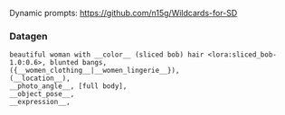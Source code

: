 Dynamic prompts: https://github.com/n15g/Wildcards-for-SD

### Datagen
```
beautiful woman with __color__ (sliced bob) hair <lora:sliced_bob-1.0:0.6>, blunted bangs,
({__women_clothing__|__women_lingerie__}),
(__location__),
__photo_angle__, [full body],
__object_pose__,
__expression__,
```